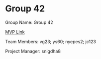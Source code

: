 # Group 42
Group Name: Group 42

[MVP Link](https://docs.google.com/document/d/11nve-Y_JXEJk5Ky6Nm7UTl3UdzCB6h8dSdih_r-28C4/edit?usp=sharing)

Team Members: vg23; ys60; nyepes2; jc123

Project Manager: snigdha8
